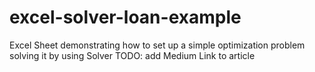 # excel-solver-loan-example
Excel Sheet demonstrating how to set up a simple optimization problem solving it by using Solver
TODO: add Medium Link to article

